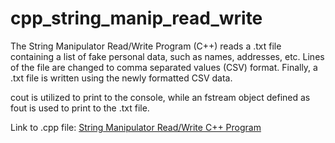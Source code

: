 # cpp_string_manip_read_write
The String Manipulator Read/Write Program (C++) reads a .txt file containing a list of fake personal data, such as names, addresses, etc. Lines of the file are changed to comma separated values (CSV) format. Finally, a .txt file is written using the newly formatted CSV data.

cout is utilized to print to the console, while an fstream object defined as fout is used to print to the .txt file.

Link to .cpp file: <a href="https://github.com/ffm5113/cpp_string_manip_read_write/blob/main/StringManipReadWrite.cpp">String Manipulator Read/Write C++ Program</a>
